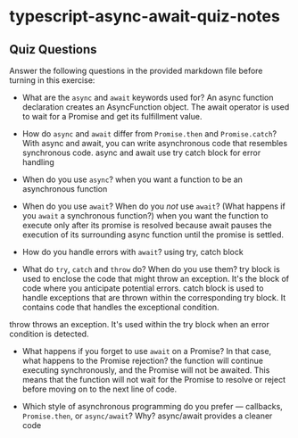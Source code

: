 # typescript-async-await-quiz-notes

## Quiz Questions

Answer the following questions in the provided markdown file before turning in this exercise:

- What are the `async` and `await` keywords used for?
  An async function declaration creates an AsyncFunction object.
  The await operator is used to wait for a Promise and get its fulfillment value.

- How do `async` and `await` differ from `Promise.then` and `Promise.catch`?
  With async and await, you can write asynchronous code that resembles synchronous code. async and await use try catch block for error handling

- When do you use `async`?
  when you want a function to be an asynchronous function

- When do you use `await`? When do you _not_ use `await`? (What happens if you `await` a synchronous function?)
  when you want the function to execute only after its promise is resolved because await pauses the execution of its surrounding async function until the promise is settled.

- How do you handle errors with `await`?
  using try, catch block

- What do `try`, `catch` and `throw` do? When do you use them?
  try block is used to enclose the code that might throw an exception. It's the block of code where you anticipate potential errors.
  catch block is used to handle exceptions that are thrown within the corresponding try block. It contains code that handles the exceptional condition.

throw throws an exception. It's used within the try block when an error condition is detected.

- What happens if you forget to use `await` on a Promise? In that case, what happens to the Promise rejection?
  the function will continue executing synchronously, and the Promise will not be awaited. This means that the function will not wait for the Promise to resolve or reject before moving on to the next line of code.

- Which style of asynchronous programming do you prefer — callbacks, `Promise.then`, or `async/await`? Why?
  async/await provides a cleaner code
